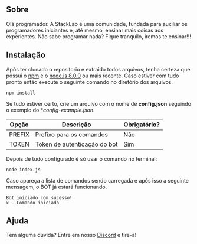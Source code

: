 ## Sobre
 Olá programador. A StackLab é uma comunidade, fundada para auxiliar os programadores iniciantes e, até mesmo, ensinar mais coisas aos experientes. Não sabe programar nada? Fique tranquilo, iremos te ensinar!!!

## Instalação
 Após ter clonado o repositorio e extraido todos arquivos, tenha certeza que possui o [npm](https://www.npmjs.com/) e o [node.js 8.0.0](https://nodejs.org/en/) ou mais recente. Caso estiver com tudo pronto então execute o seguinte comando no diretório dos arquivos.

```npm install```

Se tudo estiver certo, crie um arquivo com o nome de **config.json** seguindo o exemplo do **config-example.json*.

| Opção        | Descrição                        | Obrigatório? |
| ------------ | -------------------------------- | ------------ |
| PREFIX       | Prefixo para os comandos         | Não          |
| TOKEN        | Token de autenticação do bot     | Sim          |

Depois de tudo configurado é só usar o comando no terminal:

```
node index.js
```

Caso apareça a lista de comandos sendo carregada e após isso a seguinte mensagem, o BOT já estará funcionando.

```
Bot iniciado com sucesso!
x - Comando iniciado
```

## Ajuda
 Tem alguma dúvida? Entre em nosso [Discord](https://discord.gg/rrYhkT5) e tire-a! 
